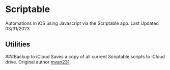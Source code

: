 # Scriptable
Automations in iOS using Javascript via the Scriptable app. Last Updated 03/31/2023.

## Utilities
###Backup to iCloud
Saves a copy of all current Scriptable scripts to iCloud drive. Original author [mvan231](https://github.com/mvan231).
